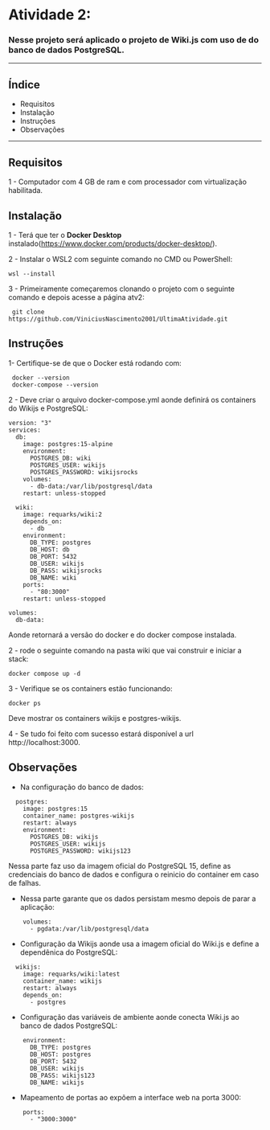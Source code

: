 #  Atividade 2:

### Nesse projeto será aplicado o projeto de Wiki.js com uso de do banco de dados PostgreSQL.

***

## Índice
- Requisitos
- Instalação
- Instruções
- Observações

***

## Requisitos

1 - Computador com 4 GB de ram e com processador com virtualização habilitada.

## Instalação

1 - Terá que ter o **Docker Desktop** instalado(https://www.docker.com/products/docker-desktop/).

2 - Instalar o WSL2 com seguinte comando no CMD ou PowerShell:

```
wsl --install
```
3 - Primeiramente começaremos clonando o projeto com o seguinte comando e depois acesse a página atv2:
```
 git clone https://github.com/ViniciusNascimento2001/UltimaAtividade.git
```
## Instruções
1- Certifique-se de que o Docker está rodando com: 

```
 docker --version
 docker-compose --version
```

2 - Deve criar o arquivo docker-compose.yml aonde definirá os containers do Wikijs e PostgreSQL:
```
version: "3"
services:
  db:
    image: postgres:15-alpine
    environment:
      POSTGRES_DB: wiki
      POSTGRES_USER: wikijs
      POSTGRES_PASSWORD: wikijsrocks
    volumes:
      - db-data:/var/lib/postgresql/data
    restart: unless-stopped

  wiki:
    image: requarks/wiki:2
    depends_on:
      - db
    environment:
      DB_TYPE: postgres
      DB_HOST: db
      DB_PORT: 5432
      DB_USER: wikijs
      DB_PASS: wikijsrocks
      DB_NAME: wiki
    ports:
      - "80:3000"
    restart: unless-stopped

volumes:
  db-data:

```
Aonde retornará a versão do docker e do docker compose instalada.

2 - rode o seguinte comando na pasta wiki que vai construir e iniciar a stack:
```
docker compose up -d
```

3 - Verifique se os containers estão funcionando:
```
docker ps
```
Deve mostrar os containers wikijs e postgres-wikijs.

4 - Se tudo foi feito com sucesso estará disponível a url http://localhost:3000.


## Observações

- Na configuração do banco de dados:
```
  postgres:
    image: postgres:15
    container_name: postgres-wikijs
    restart: always
    environment:
      POSTGRES_DB: wikijs
      POSTGRES_USER: wikijs
      POSTGRES_PASSWORD: wikijs123

```
Nessa parte faz uso da imagem oficial do PostgreSQL 15, define as credenciais do banco de dados e configura o reinicio do container em caso de falhas.

- Nessa parte garante que os dados persistam mesmo depois de parar a aplicação:
```
    volumes:
      - pgdata:/var/lib/postgresql/data
```

- Configuração da Wikijs aonde usa a imagem oficial do Wiki.js e define a dependênica do PostgreSQL:

```
  wikijs:
    image: requarks/wiki:latest
    container_name: wikijs
    restart: always
    depends_on:
      - postgres
```

- Configuração das variáveis de ambiente aonde conecta Wiki.js ao banco de dados PostgreSQL:

```
    environment:
      DB_TYPE: postgres
      DB_HOST: postgres
      DB_PORT: 5432
      DB_USER: wikijs
      DB_PASS: wikijs123
      DB_NAME: wikijs
```

- Mapeamento de portas ao expõem a interface web na porta 3000:

```
    ports:
      - "3000:3000"
```
